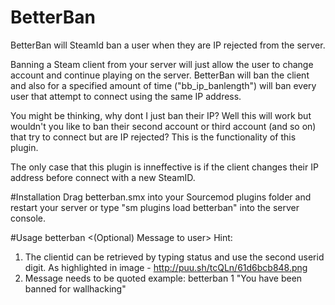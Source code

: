 # BetterBan
BetterBan will SteamId ban a user when they are IP rejected from the server.

Banning a Steam client from your server will just allow the user to change account and continue playing on the server. BetterBan will ban the client and also for a specified amount of time ("bb_ip_banlength") will ban every user that attempt to connect using the same IP address.

You might be thinking, why dont I just ban their IP? Well this will work but wouldn't you like to ban their second account or third account (and so on) that try to connect but are IP rejected? This is the functionality of this plugin. 

The only case that this plugin is inneffective is if the client changes their IP address before connect with a new SteamID.

#Installation
Drag betterban.smx into your Sourcemod plugins folder and restart your server or type "sm plugins load betterban" into the server console.


#Usage
betterban <clientid> <(Optional) Message to user>
Hint: 
1. The clientid can be retrieved by typing status and use the second userid digit. As highlighted in image - http://puu.sh/tcQLn/61d6bcb848.png
2. Message needs to be quoted
example: betterban 1 "You have been banned for wallhacking"
